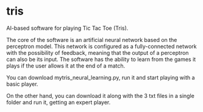 # tris
AI-based software for playing Tic Tac Toe (Tris).

The core of the software is an artificial neural network based on the perceptron model. This network is configured as a fully-connected network with the possibility of feedback, meaning that the output of a perceptron can also be its input. The software has the ability to learn from the games it plays if the user allows it at the end of a match.

You can download mytris_neural_learning.py, run it and start playing with a basic player.

On the other hand, you can download it along with the 3 txt files in a single folder and run it, getting an expert player.
